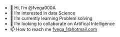 - 👋 Hi, I’m @fvega000A
- 👀 I’m interested in data Science
- 🌱 I’m currently learning Problem solving
- 💞️ I’m looking to collaborate on Artifical Intelligence
- 📫 How to reach me  fvega_1@hotmail.com

<!---
fvega000A/fvega000A is a ✨ special ✨ repository because its `README.md` (this file) appears on your GitHub profile.
You can click the Preview link to take a look at your changes.
--->
